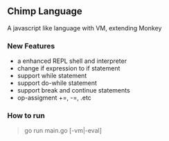 ## Chimp Language
A javascript like language with VM, extending Monkey

### New Features
- a enhanced REPL shell and interpreter
- change if expression to if statement
- support while statement
- support do-while statement
- support break and continue statements
- op-assigment +=, -=, .etc

### How to run
> go run main.go [-vm|-eval]

